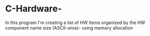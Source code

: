 # C-Hardware-
In this program I'm creating a list of HW items organized by the HW component name size (ASCII-wise)- using memory allocation
